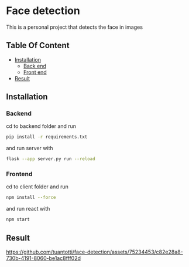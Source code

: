 # Face detection

This is a personal project that detects the face in images

## Table Of Content

- [Installation](#installation)
    - [Back end](#backend)
    - [Front end](#frontend)
- [Result](#result)

## Installation

### Backend
cd to backend folder and run
```bash
pip install -r requirements.txt
```

and run server with 
```bash
flask --app server.py run --reload 
```
### Frontend
cd to client folder and run
```bash
npm install --force
```

and run react with 
```bash
npm start
```
## Result
https://github.com/tuantotti/face-detection/assets/75234453/c82e28a8-730b-4191-8060-be1ac8fff02d

